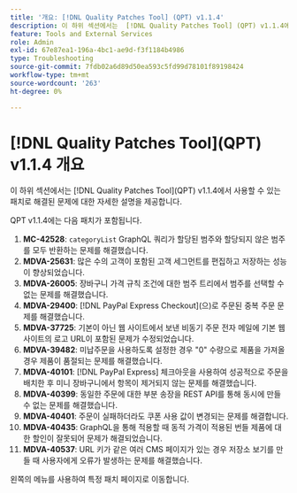 ```yaml
---
title: '개요: [!DNL Quality Patches Tool] (QPT) v1.1.4'
description: 이 하위 섹션에서는  [!DNL Quality Patches Tool] (QPT) v1.1.4에서 사용할 수 있는 패치로 해결된 문제에 대한 자세한 설명을 제공합니다.
feature: Tools and External Services
role: Admin
exl-id: 67e87ea1-196a-4bc1-ae9d-f3f1184b4986
type: Troubleshooting
source-git-commit: 7fdb02a6d89d50ea593c5fd99d78101f89198424
workflow-type: tm+mt
source-wordcount: '263'
ht-degree: 0%

---
```


# [!DNL Quality Patches Tool]&#x200B;(QPT) v1.1.4 개요

이 하위 섹션에서는 [!DNL Quality Patches Tool]&#x200B;(QPT) v1.1.4에서 사용할 수 있는 패치로 해결된 문제에 대한 자세한 설명을 제공합니다.

QPT v1.1.4에는 다음 패치가 포함됩니다.

1. **MC-42528**: `categoryList` GraphQL 쿼리가 할당된 범주와 할당되지 않은 범주를 모두 반환하는 문제를 해결했습니다.
1. **MDVA-25631**: 많은 수의 고객이 포함된 고객 세그먼트를 편집하고 저장하는 성능이 향상되었습니다.
1. **MDVA-26005**: 장바구니 가격 규칙 조건에 대한 범주 트리에서 범주를 선택할 수 없는 문제를 해결했습니다.
1. **MDVA-29400**: [!DNL PayPal Express Checkout]&#x200B;(으)로 주문된 중복 주문 문제를 해결했습니다.
1. **MDVA-37725**: 기본이 아닌 웹 사이트에서 보낸 비동기 주문 전자 메일에 기본 웹 사이트의 로고 URL이 포함된 문제가 수정되었습니다.
1. **MDVA-39482**: 미납주문을 사용하도록 설정한 경우 &quot;0&quot; 수량으로 제품을 가져올 경우 제품이 품절되는 문제를 해결했습니다.
1. **MDVA-40101**: [!DNL PayPal Express] 체크아웃을 사용하여 성공적으로 주문을 배치한 후 미니 장바구니에서 항목이 제거되지 않는 문제를 해결했습니다.
1. **MDVA-40399**: 동일한 주문에 대한 부분 송장을 REST API를 통해 동시에 만들 수 없는 문제를 해결했습니다.
1. **MDVA-40401**: 주문이 실패하더라도 쿠폰 사용 값이 변경되는 문제를 해결합니다.
1. **MDVA-40435**: GraphQL을 통해 적용할 때 동적 가격이 적용된 번들 제품에 대한 할인이 잘못되어 문제가 해결되었습니다.
1. **MDVA-40537**: URL 키가 같은 여러 CMS 페이지가 있는 경우 저장소 보기를 만들 때 사용자에게 오류가 발생하는 문제를 해결했습니다.

왼쪽의 메뉴를 사용하여 특정 패치 페이지로 이동합니다.
